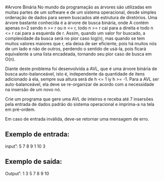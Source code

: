 #Arvore Binária
No mundo da programação as árvores são utilizadas em muitas partes de um software e de um sistema operacional,
desde simples ordenação de dados para serem buscados até estrutura de diretórios. Uma árvore bastante conhecida
é a árvore de busca binária, onde A contém apenas n=2 sendo n >= r ou n <= r, todo n >= r cai para a direita e
todo n <= r cai para a esquerda de r. Assim, quando um valor for buscado, a complexidade da busca será no pior 
caso log(n), mas quando se tem muitos valores maiores que r, ela deixa de ser eficiente, pois há muitos nós de 
um lado e não de outros, perdendo o sentido de usá-la, pois ficará equivalente a uma lista encadeada, tornando
seu pior caso de busca em O(n).

Diante deste problema foi desenvolvida a AVL, que é uma árvore binária de busca auto-balanceável, isto é, independente
da quantidade de itens adicionado à ela, sempre sua altura será de h <= 1 iy h >= -1. Para a AVL ser auto-balanceável,
ela deve se re-organizar de acordo com a necessidade na insersão de um novo nó.

Crie um programa que gere uma AVL de inteiros e receba até 7 insersões pela entrada de dados
padrão do sistema operacional e imprima-a na tela em pré-ordem.

Em caso de entrada inválida, deve-se retornar uma mensagem de erro.

## Exemplo de entrada:
input¹: 5 7 8 9 1 10 3


## Exemplo de saída:
Output¹: 1 3 5 7 8 9 10

